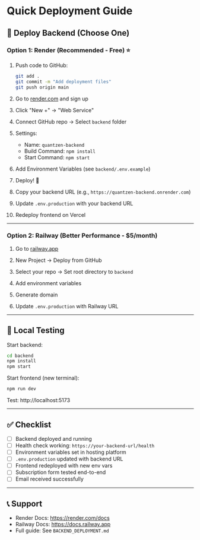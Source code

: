 # Quick Deployment Guide

## 🚀 Deploy Backend (Choose One)

### Option 1: Render (Recommended - Free) ⭐

1. Push code to GitHub:
   ```bash
   git add .
   git commit -m "Add deployment files"
   git push origin main
   ```

2. Go to [render.com](https://render.com) and sign up

3. Click "New +" → "Web Service"

4. Connect GitHub repo → Select `backend` folder

5. Settings:
   - Name: `quantzen-backend`
   - Build Command: `npm install`
   - Start Command: `npm start`
   
6. Add Environment Variables (see `backend/.env.example`)

7. Deploy! 🎉

8. Copy your backend URL (e.g., `https://quantzen-backend.onrender.com`)

9. Update `.env.production` with your backend URL

10. Redeploy frontend on Vercel

---

### Option 2: Railway (Better Performance - $5/month)

1. Go to [railway.app](https://railway.app)

2. New Project → Deploy from GitHub

3. Select your repo → Set root directory to `backend`

4. Add environment variables

5. Generate domain

6. Update `.env.production` with Railway URL

---

## 🔧 Local Testing

Start backend:
```bash
cd backend
npm install
npm start
```

Start frontend (new terminal):
```bash
npm run dev
```

Test: http://localhost:5173

---

## ✅ Checklist

- [ ] Backend deployed and running
- [ ] Health check working: `https://your-backend-url/health`
- [ ] Environment variables set in hosting platform
- [ ] `.env.production` updated with backend URL
- [ ] Frontend redeployed with new env vars
- [ ] Subscription form tested end-to-end
- [ ] Email received successfully

---

## 📞 Support

- Render Docs: https://render.com/docs
- Railway Docs: https://docs.railway.app
- Full guide: See `BACKEND_DEPLOYMENT.md`
